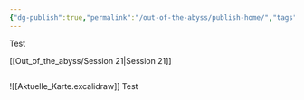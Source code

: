 ```yaml
---
{"dg-publish":true,"permalink":"/out-of-the-abyss/publish-home/","tags":["gardenEntry"],"dgHomeLink":true,"dgShowBacklinks":true,"dgShowLocalGraph":true}
---
```


Test

[[Out_of_the_abyss/Session 21\|Session 21]]

```

```


![[Aktuelle_Karte.excalidraw]]
Test

